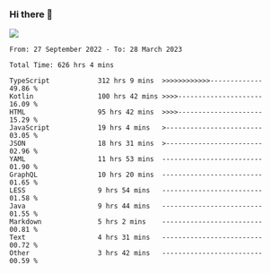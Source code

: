 ### Hi there 👋

<!--<a href="https://github.com/search?o=desc&q=author%3Abushiyi&s=committer-date&type=Commits">-->
<!--    <img align="center" height = "178" src="https://github-readme-stats.vercel.app/api?username=bushiyi&count_private=true&show_icons=true&theme=noctis_minimus&hide=contribs&include_all_commits=true" />-->
<!--</a>-->
<!--<a href="https://github.com/bushiyi?tab=repositories">-->
<!--    <img align="center" height = "178" src="https://github-readme-stats.vercel.app/api/top-langs/?username=bushiyi&count_private=true&theme=noctis_minimus" />-->
<!--</a>-->
 
<!-- [![Ashutosh's github activity graph](https://activity-graph.herokuapp.com/graph?username=bushiyi&theme=react&bg_color=1B2932&point=698B69&line=698B69)](https://github.com/ashutosh00710/github-readme-activity-graph)
 -->


![](https://raw.githubusercontent.com/bushiyi/bushiyi/master/assets/github-contribution-grid-snake.svg)

<!--START_SECTION:waka-->

```text
From: 27 September 2022 - To: 28 March 2023

Total Time: 626 hrs 4 mins

TypeScript            312 hrs 9 mins  >>>>>>>>>>>>-------------   49.86 %
Kotlin                100 hrs 42 mins >>>>---------------------   16.09 %
HTML                  95 hrs 42 mins  >>>>---------------------   15.29 %
JavaScript            19 hrs 4 mins   >------------------------   03.05 %
JSON                  18 hrs 31 mins  >------------------------   02.96 %
YAML                  11 hrs 53 mins  -------------------------   01.90 %
GraphQL               10 hrs 20 mins  -------------------------   01.65 %
LESS                  9 hrs 54 mins   -------------------------   01.58 %
Java                  9 hrs 44 mins   -------------------------   01.55 %
Markdown              5 hrs 2 mins    -------------------------   00.81 %
Text                  4 hrs 31 mins   -------------------------   00.72 %
Other                 3 hrs 42 mins   -------------------------   00.59 %
```

<!--END_SECTION:waka-->

